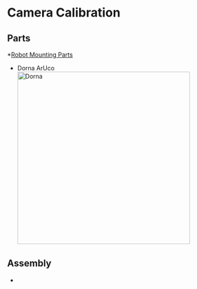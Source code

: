 # **Camera Calibration**

## **Parts**

 *[Robot Mounting Parts](https://github.com/dorna-robotics/education/tree/main/mount_robot#parts)

 * Dorna ArUco
   <img src="image_link.jpeg" alt="Dorna" width="400"/>

## **Assembly**

*

